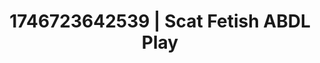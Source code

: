 ---
categories:
- Immersive passion
- Sensual selfie
- AI-generated
- Erotic silhouette
- Lip gloss fantasy
- Smudged makeup
- ASMR
- Cosplay
image: /assets/images/1746723642539.webp
layout: post
seo:
  description: Featured content with high-quality ABDL Play, Scat Fetish. HD images
    available.
  keywords: ABDL Play, Scat Fetish
  og_image: /assets/images/1746723642539.webp
  schema_type: VisualArtwork
tags:
- ABDL Play
- '#1746723642539'
- Scat Fetish
title: 1746723642539 | Scat Fetish ABDL Play
---